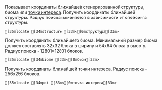 Показывает координаты ближайшей сгенерированной структуры, биома или [точки интереса](https://minecraft.wiki/w/Village_mechanics).
Получить координаты ближайшей структуры. Радиус поиска изменяется в зависимости от спейсинга структуры.
```ansi
[35mlocate [34mstructure [33m<[0mструктура[33m>
```
Получить координаты ближайшего биома. Минимальный размер биома должен составлять 32х32 блока в ширину и 64х64 блока в высоту. Радиус поиска - 12801×12801 блоков.
```ansi
[35mlocate [34mbiome [33m<[0mбиом[33m>
```
Получить координаты ближайшей точки интереса. Радиус поиска - 256х256 блоков.
```ansi
[35mlocate [34mpoi [33m<[0mточка интереса[33m>
```